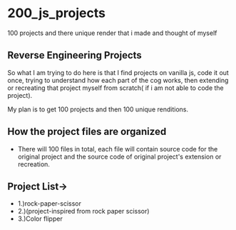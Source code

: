 # 200_js_projects
100 projects and there unique render that i made and thought of myself

## Reverse Engineering Projects
So what I am trying to do here is that I find projects on vanilla js, code it out once, trying to understand
how each part of the cog works, then extending or recreating that project myself from scratch( if i am not able
to code the project).

My plan is to get 100 projects and then 100 unique renditions.

## How the project files are organized
- There will 100 files in total, each file will contain source code for the original project
and the source code of original project's extension or recreation. 

## Project List->
- 1.)rock-paper-scissor
- 2.)(project-inspired from rock paper scissor)
- 3.)Color flipper

